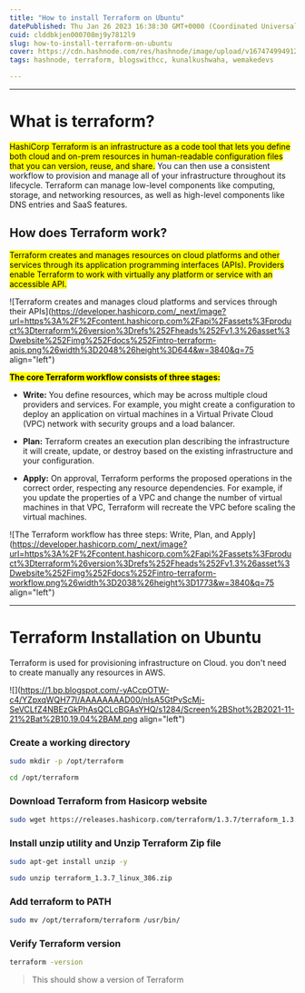 ```yaml
---
title: "How to install Terraform on Ubuntu"
datePublished: Thu Jan 26 2023 16:38:30 GMT+0000 (Coordinated Universal Time)
cuid: clddbkjen000708mj9y7812l9
slug: how-to-install-terraform-on-ubuntu
cover: https://cdn.hashnode.com/res/hashnode/image/upload/v1674749949128/e5369077-68e0-4db2-a4c4-0623c8860430.png
tags: hashnode, terraform, blogswithcc, kunalkushwaha, wemakedevs

---
```


---

# What is terraform?

<mark>HashiCorp Terraform is an infrastructure as a code tool that lets you define both cloud and on-prem resources in human-readable configuration files that you can version, reuse, and share.</mark> You can then use a consistent workflow to provision and manage all of your infrastructure throughout its lifecycle. Terraform can manage low-level components like computing, storage, and networking resources, as well as high-level components like DNS entries and SaaS features.

## **How does Terraform work?**

<mark>Terraform creates and manages resources on cloud platforms and other services through its application programming interfaces (APIs). Providers enable Terraform to work with virtually any platform or service with an accessible API.</mark>

![Terraform creates and manages cloud platforms and services through their APIs](https://developer.hashicorp.com/_next/image?url=https%3A%2F%2Fcontent.hashicorp.com%2Fapi%2Fassets%3Fproduct%3Dterraform%26version%3Drefs%252Fheads%252Fv1.3%26asset%3Dwebsite%252Fimg%252Fdocs%252Fintro-terraform-apis.png%26width%3D2048%26height%3D644&w=3840&q=75 align="left")

**<mark>The core Terraform workflow consists of three stages:</mark>**

* **Write:** You define resources, which may be across multiple cloud providers and services. For example, you might create a configuration to deploy an application on virtual machines in a Virtual Private Cloud (VPC) network with security groups and a load balancer.
    
* **Plan:** Terraform creates an execution plan describing the infrastructure it will create, update, or destroy based on the existing infrastructure and your configuration.
    
* **Apply:** On approval, Terraform performs the proposed operations in the correct order, respecting any resource dependencies. For example, if you update the properties of a VPC and change the number of virtual machines in that VPC, Terraform will recreate the VPC before scaling the virtual machines.
    

![The Terraform workflow has three steps: Write, Plan, and Apply](https://developer.hashicorp.com/_next/image?url=https%3A%2F%2Fcontent.hashicorp.com%2Fapi%2Fassets%3Fproduct%3Dterraform%26version%3Drefs%252Fheads%252Fv1.3%26asset%3Dwebsite%252Fimg%252Fdocs%252Fintro-terraform-workflow.png%26width%3D2038%26height%3D1773&w=3840&q=75 align="left")

---

# Terraform Installation on Ubuntu

Terraform is used for provisioning infrastructure on Cloud. you don't need to create manually any resources in AWS.

![](https://1.bp.blogspot.com/-yACcpOTW-c4/YZpxqWQH77I/AAAAAAAAD00/nIsA5GtPvScMj-SeVCLfZ4NBEzGkPhAsQCLcBGAsYHQ/s1284/Screen%2BShot%2B2021-11-21%2Bat%2B10.19.04%2BAM.png align="left")

### **Create a working directory**

```bash
sudo mkdir -p /opt/terraform

cd /opt/terraform
```

### **Download Terraform from Hasicorp website**

```bash
sudo wget https://releases.hashicorp.com/terraform/1.3.7/terraform_1.3.7_linux_386.zip
```

### **Install unzip utility and Unzip Terraform Zip file**

```bash
sudo apt-get install unzip -y

sudo unzip terraform_1.3.7_linux_386.zip
```

### **Add terraform to PATH**

```bash
sudo mv /opt/terraform/terraform /usr/bin/
```

### **Verify Terraform version**

```bash
terraform -version
```

> This should show a version of Terraform